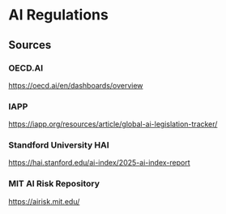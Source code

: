 # AI Regulations

## Sources

### OECD.AI

https://oecd.ai/en/dashboards/overview

### IAPP

https://iapp.org/resources/article/global-ai-legislation-tracker/

### Standford University HAI

https://hai.stanford.edu/ai-index/2025-ai-index-report

### MIT AI Risk Repository

https://airisk.mit.edu/